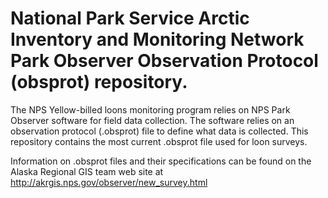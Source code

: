 # National Park Service Arctic Inventory and Monitoring Network Park Observer Observation Protocol (obsprot) repository.
The NPS Yellow-billed loons monitoring program relies on NPS Park Observer software for field data collection. The software relies on an observation protocol (.obsprot) file to define what data is collected. This repository contains the most current .obsprot file used for loon surveys.

Information on .obsprot files and their specifications can be found on the Alaska Regional GIS team web site at http://akrgis.nps.gov/observer/new_survey.html
